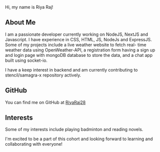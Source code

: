 Hi, my name is Riya Raj!

## About Me
I am a passionate developer currently working on NodeJS, NextJS and Javascript. I have experience in CSS, HTML, JS, NodeJs and ExpressJS. Some of my projects include a live weather website to fetch real-
time weather data using OpenWeather-API, a registration form having a sign up and login page with mongoDB database to store the data, and a chat app built using socket-io. 

I have a keep interest in backend and am currently contributing to stencil/samagra-x repository actively. 

## GitHub
You can find me on GitHub at [RiyaRaj28](www.github.com/RiyaRaj28)

## Interests
Some of my interests include playing badminton and reading novels. 

I'm excited to be a part of this cohort and looking forward to learning and collaborating with everyone!
